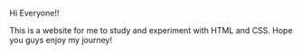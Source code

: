 Hi Everyone!!

This is a website for me to study and experiment with HTML and CSS. Hope you guys enjoy my journey!
